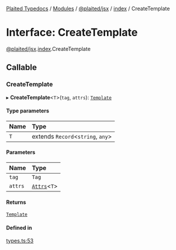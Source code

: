 [Plaited Typedocs](../README.md) / [Modules](../modules.md) / [@plaited/jsx](../modules/plaited_jsx.md) / [index](../modules/plaited_jsx.index.md) / CreateTemplate

# Interface: CreateTemplate

[@plaited/jsx](../modules/plaited_jsx.md).[index](../modules/plaited_jsx.index.md).CreateTemplate

## Callable

### CreateTemplate

▸ **CreateTemplate**<`T`\>(`tag`, `attrs`): [`Template`](../modules/plaited_jsx.index.md#template)

#### Type parameters

| Name | Type |
| :------ | :------ |
| `T` | extends `Record`<`string`, `any`\> |

#### Parameters

| Name | Type |
| :------ | :------ |
| `tag` | `Tag` |
| `attrs` | [`Attrs`](../modules/plaited_jsx.index.md#attrs)<`T`\> |

#### Returns

[`Template`](../modules/plaited_jsx.index.md#template)

#### Defined in

[types.ts:53](https://github.com/plaited/plaited/blob/4594bbc/libs/jsx/src/types.ts#L53)
